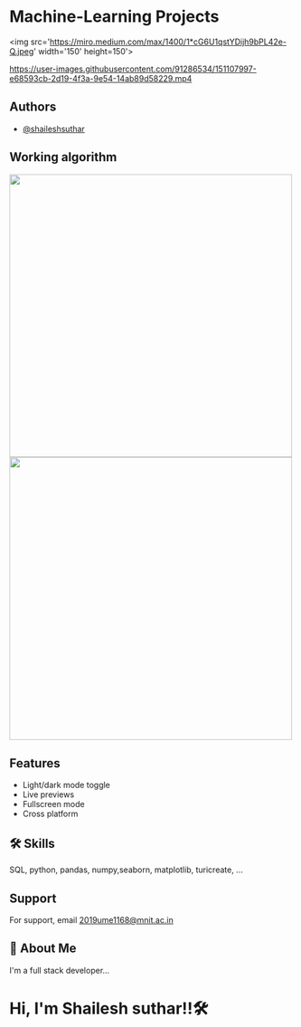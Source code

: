 # **Machine-Learning Projects**                                      
<img src='https://miro.medium.com/max/1400/1*cG6U1qstYDijh9bPL42e-Q.jpeg' width='150' height=150'>
  

  https://user-images.githubusercontent.com/91286534/151107997-e68593cb-2d19-4f3a-9e54-14ab89d58229.mp4


## Authors

- [@shaileshsuthar](https://github.com/shaileshsuthar675/)


## Working algorithm

<img src='https://data-flair.training/blogs/wp-content/uploads/sites/2/2017/07/what-is-machine-learning.jpg' width='500' height='500'>

<img src='https://www.eurixgroup.com/wp-content/uploads/2021/01/ml-e1610553826718.jpg' width='500' height='500'>





## Features

- Light/dark mode toggle
- Live previews
- Fullscreen mode
- Cross platform


## 🛠 Skills
SQL, python, pandas, numpy,seaborn, matplotlib,
turicreate, ... 

## Support

For support, email 2019ume1168@mnit.ac.in


## 🚀 About Me
I'm a full stack developer...
# Hi, I'm Shailesh suthar!!🛠
